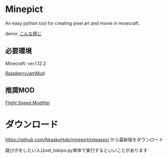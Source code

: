 # Minepict

An easy python tool for creating pixel art and movie in minecraft.

demo: [こんな感じ](https://youtube.com/shorts/egHpxak3Rm0?feature=share)

## 必要環境
Minecraft: ver.1.12.2

[RaspberryJamMod](https://github.com/arpruss/raspberryjammod/releases)

## 推奨MOD
[Flight Speed Modifier](https://www.curseforge.com/minecraft/mc-mods/fly-speed-modifier-mod)


# ダウンロード
https://github.com/AkaakuHub/minepict/releases/
から最新版をダウンロード

跳びポをしたい人はset_tobipo.py単体で実行するといいことがあります
